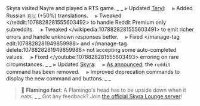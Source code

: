 Skyra visited Nayre and played a RTS game.
_ _
⫸ Updated [Teryl](https://discord.com/api/oauth2/authorize?client_id=948377583626637343&permissions=1074004032&scope=applications.commands%20bot):
　⪢ Added Russian 🇷🇺 (+50%) translations.
　⪢ Tweaked </reddit:1078828281555603492> to handle Reddit Premium only subreddits.
　⪢ Tweaked </wikipedia:1078828281555603491> to emit richer errors and handle unknown responses better.
　⪢ Fixed </manage-tag edit:1078828281949859988> and </manage-tag delete:1078828281949859988> not accepting some auto-completed values.
　⪢ Fixed </youtube:1078828281555603493> erroring on rare circumstances.
_ _
⫸ Updated [Skyra](https://discord.com/api/oauth2/authorize?client_id=266624760782258186&permissions=534185897078&scope=bot%20applications.commands):
　⪢ [As announced](https://blog.skyra.pw/skyra-v7), the `reddit` command has been removed.
　⪢ Improved deprecation commands to display the new command and buttons.
_ _
> 🦩 **Flamingo fact**: A Flamingo's head has to be upside down when it eats.
_ _
> Got any feedback? Join [the official Skyra Lounge server](https://discord.com/invite/6gakFR2)!
